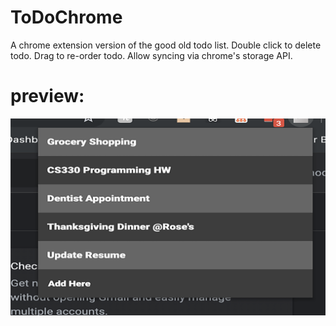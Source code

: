 # ToDoChrome
 A chrome extension version of the good old todo list.
 Double click to delete todo.
 Drag to re-order todo.
 Allow syncing via chrome's storage API.

# preview:
![Preview](preview.png)
